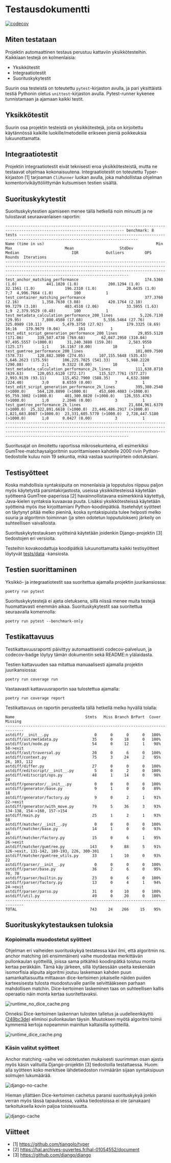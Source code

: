 # Testausdokumentti

[![codecov](https://codecov.io/gh/henrinikku/ast-diff/branch/main/graph/badge.svg?token=GAZWCV7WL8)](https://codecov.io/gh/henrinikku/ast-diff)

## Miten testataan

Projektin automaattinen testaus perustuu kattaviin yksikkötesteihin. Kaikkiaan testejä on kolmenlaisia:

- Yksikkötestit
- Integraatiotestit
- Suorituskykytestit

Suurin osa testeistä on toteutettu `pytest`-kirjaston avulla, ja pari yksittäistä testiä Pythonin oletus `unittest`-kirjaston avulla. Pytest-runner kykenee tunnistamaan ja ajamaan kaikki testit.

## Yksikkötestit

Suurin osa projektin testeistä on yksikkötestejä, joita on kirjoitettu käytännössä kaikille luokille/metodeille erikseen pieniä poikkeuksia lukuunottamatta.

## Integraatiotestit

Projektin integraatiotestit eivät teknisesti eroa yksikkötesteistä, mutta ne testaavat ohjelmaa kokonaisuutena. Integraatiotestit on toteutettu Typer-kirjaston [1] tarjoaman `CliRunner` luokan avulla, joka mahdollistaa ohjelman komentorivikäyttöliittymän kutsumisen testien sisältä.

## Suorituskykytestit

Suorituskykytestien ajamiseen menee tällä hetkellä noin minuutti ja ne tulostavat seuraavanlaisen raportin:

```
-------------------------------------------------------------------------------------------------------------------------- benchmark: 8 tests --------------------------------------------------------------------------------------------------------------------------
Name (time in us)                                                 Min                        Max                       Mean                    StdDev                     Median                       IQR            Outliers         OPS            Rounds  Iterations
------------------------------------------------------------------------------------------------------------------------------------------------------------------------------------------------------------------------------------------------------------------------
test_anchor_matching_performance                             174.5360 (1.0)             441.1020 (1.0)             200.1294 (1.0)             32.1561 (1.0)             196.2310 (1.0)             20.6435 (1.0)           7;7  4,996.7664 (1.0)         100           1
test_container_matching_performance                          377.3760 (2.16)          1,358.7630 (3.08)            420.1764 (2.10)            99.7279 (3.10)            403.4510 (2.06)            33.5955 (1.63)          1;9  2,379.9529 (0.48)        100           1
test_metadata_calculation_performance_200_lines            5,226.7130 (29.95)         7,800.4580 (17.68)         5,556.5464 (27.76)          325.0989 (10.11)         5,479.3750 (27.92)          179.3325 (8.69)        16;16    179.9679 (0.04)        161           1
test_edit_script_generation_performance_200_lines         29,855.5120 (171.06)      339,507.4730 (769.68)       62,047.2950 (310.04)      97,495.5557 (>1000.0)      31,240.3880 (159.20)       2,583.9550 (125.17)        1;1     16.1167 (0.00)         10           1
test_gumtree_performance_200_lines                       101,009.7500 (578.73)      120,882.3090 (274.05)      107,155.5648 (535.43)       5,646.2623 (175.59)      106,225.7025 (541.33)       5,988.2220 (290.08)        2;1      9.3322 (0.00)         10           1
test_metadata_calculation_performance_2k_lines           111,638.8710 (639.63)      120,053.6120 (272.17)      115,527.7761 (577.27)       2,993.9139 (93.11)       115,452.7900 (588.35)       4,632.3800 (224.40)        3;0      8.6559 (0.00)          7           1
test_edit_script_generation_performance_2k_lines         395,380.2540 (>1000.0)     564,120.8890 (>1000.0)     453,600.4083 (>1000.0)     95,759.3002 (>1000.0)     401,300.0820 (>1000.0)    126,555.4763 (>1000.0)       1;0      2.2046 (0.00)          3           1
test_gumtree_performance_2k_lines                     21,684,961.6370 (>1000.0)  25,322,891.6610 (>1000.0)  23,446,486.2917 (>1000.0)  1,821,683.8087 (>1000.0)  23,331,605.5770 (>1000.0)  2,728,447.5180 (>1000.0)       1;0      0.0427 (0.00)          3           1
------------------------------------------------------------------------------------------------------------------------------------------------------------------------------------------------------------------------------------------------------------------------
```

Suoritusajat on ilmoitettu raportissa mikrosekunteina, eli esimerkiksi GumTree-matchaysalgoritmin suorittamiseen kahdelle 2000 rivin Python-tiedostolle kuluu noin 19 sekuntia, mikä vastaa suurinpiirtein odotuksiani.

## Testisyötteet

Koska mahdollisia syntaksipuita on monenlaisia ja lopputulos riippuu paljon myös käytetystä parsintakirjastosta, useissa yksikkötesteissä käytetään syötteenä GumTree-paperissa [2] havainnollistavana esimerkkinä käytettyä, Java-kielen syntaksia kuvaavaa puuta. Lisäksi yksikkötesteissä käytetään syötteinä myös itse kirjoittamiani Python-koodinpätkiä. Itsetehdyt syötteet on täytynyt pitää melko pieninä, koska syntaksipuista tulee helposti melko suuria ja algoritmin toiminnan (ja siten odotetun lopputuloksen) järkeily on suhteellisen vaivalloista.

Suorituskykytestauksen syötteinä käytetään joidenkin Django-projektin [3] tiedostojen eri versioita.

Testeihin kovakoodattuja koodipätkiä lukuunottamatta kaikki testisyötteet löytyvät [tests/data](../tests/data/) -kansiosta.

## Testien suorittaminen

Yksikkö- ja integraatiotestit saa suoritettua ajamalla projektin juurikansiossa:

```
poetry run pytest
```

Suorituskykytestejä ei ajeta oletuksena, sillä niissä menee muita testejä huomattavasti enemmän aikaa. Suorituskykytestit saa suoritettua seuraavalla komennolla:

```
poetry run pytest --benchmark-only
```

## Testikattavuus

Testikattavuusraportti päivittyy automaattisesti codecov-palveluun, ja codecov-badge löytyy tämän dokumentin sekä README:n ylälaidasta.

Testien kattavuuden saa mitattua manuaalisesti ajamalla projektin juurikansiossa:

```
poetry run coverage run
```

Vastaavasti kattavuusraportin saa tulostettua ajamalla:

```
poetry run coverage report
```

Testikattavuus on raportin perusteella tällä hetkellä melko hyvällä tolalla:

```
Name                               Stmts   Miss Branch BrPart  Cover   Missing
------------------------------------------------------------------------------
astdiff/__init__.py                    0      0      0      0   100%
astdiff/ast/metadata.py               35      0     18      0   100%
astdiff/ast/node.py                   54      0     12      1    98%   58->exit
astdiff/ast/traversal.py              20      0      6      0   100%
astdiff/context.py                    75      3     24      2    95%   26, 103, 112
astdiff/differ.py                     27      0      0      0   100%
astdiff/editscript/__init__.py         5      0      2      0   100%
astdiff/editscript/ops.py             48      1     14      0    98%   24
astdiff/generator/__init__.py          0      0      0      0   100%
astdiff/generator/base.py              9      1      0      0    89%   18
astdiff/generator/factory.py           9      0      2      1    91%   22->exit
astdiff/generator/with_move.py        79      5     36      3    93%   134-138, 154->160, 157->154
astdiff/main.py                       25      1      2      1    93%   58
astdiff/matcher/__init__.py            0      0      0      0   100%
astdiff/matcher/base.py               14      1      0      0    93%   16
astdiff/matcher/factory.py            15      0      6      1    95%   26->exit
astdiff/matcher/gumtree.py           143      9     88      5    91%   126->exit, 131-142, 189-193, 226, 300-301
astdiff/matcher/gumtree_utils.py      33      1     10      0    93%   22
astdiff/parser/__init__.py             0      0      0      0   100%
astdiff/parser/base.py                36      2      6      0    95%   70, 78
astdiff/parser/builtin.py             23      0      6      0   100%
astdiff/parser/factory.py             13      0      4      1    94%   24->exit
astdiff/parser/parso.py               31      0     10      0   100%
astdiff/util.py                       49      0     20      0   100%
------------------------------------------------------------------------------
TOTAL                                743     24    266     15    95%
```

## Suorituskykytestauksen tuloksia

### Kopioimalla muodostetut syötteet

Ohjelman eri vaiheiden suorituskykyä testatessa kävi ilmi, että algoritmin ns. anchor matching (eli ensimmäinen) vaihe muodostaa merkittävän pullonkaulan syötteillä, joissa sama pitkähkö koodinpätkä toistuu monta kertaa peräkkäin. Tämä käy järkeen, sillä löytäessään useita keskenään isomorfisia alipuita algoritmi joutuu laskemaan kahden puun samankaltaisuutta mittaavan dice-kertoimen jokaiselle näiden puiden karteesisesta tulosta muodostuvalle parille selvittääkseen parhaan mahdollisen matchin. Dice-kertoimen laskeminen taas on suhteellisen kallis operaatio näin monta kertaa suoritettavaksi.

![runtime_no_dice_cache.png](img/runtime_no_dice_cache.png)

Onneksi Dice-kertoimen laskennan tulosten talletus ja uudelleenkäyttö ([249bc3de](https://github.com/henrinikku/ast-diff/commit/249bc3dea0200290f5b043aeb7fedb72285e4781)) eliminoi pullonkaulan täysin. Muutoksen myötä algoritmi toimii kymmeniä kertoja nopeammin mainitun kaltaisilla syötteillä.

![runtime_dice_cache.png](img/runtime_dice_cache.png)

### Käsin valitut syötteet

Anchor matching -vaihe vei odotetusten mukaisesti suurimman osan ajasta myös käsin valituilla Django-projektin [3] tiedostoilla testattaessa. Huom: alla syötteen koko merkitsee lähdetiedoston rivimäärän sijaan syntaksipuun solmujen lukumäärää.

![django-no-cache](img/runtime_django_source_no_cache.png)

Hieman yllättäen Dice-kertoimen cachetus paransi suorituskykyä jonkin verran myös tässä tapauksessa, vaikka tiedostoissa ei ole (ainakaan) tarkoituksella kovin paljoa toisteisuutta.

![django-cache](img/runtime_django_source.png)

## Viitteet

- [1] https://github.com/tiangolo/typer
- [2] https://hal.archives-ouvertes.fr/hal-01054552/document
- [3] https://github.com/django/django
